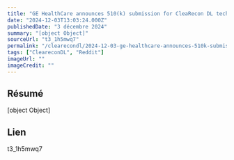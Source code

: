 ```yaml
---
title: "GE HealthCare announces 510(k) submission for CleaRecon DL technology designed to improve image quality in the interventional suite with AI-based reconstruction"
date: "2024-12-03T13:03:24.000Z"
publishedDate: "3 décembre 2024"
summary: "[object Object]"
sourceUrl: "t3_1h5mwq7"
permalink: "/clearecondl/2024-12-03-ge-healthcare-announces-510k-submission-for-clearecon-dl-technology-designed-to-"
tags: ["CleareconDL", "Reddit"]
imageUrl: ""
imageCredit: ""
---
```


## Résumé

[object Object]

## Lien

t3_1h5mwq7
